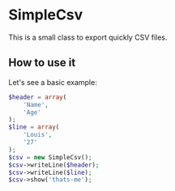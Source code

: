 SimpleCsv
=========

This is a small class to export quickly CSV files.

How to use it
-------------------------

Let's see a basic example:

```php
$header = array(
    'Name',
    'Age'
);
$line = array(
    'Louis',
    '27'
);
$csv = new SimpleCsv();
$csv->writeLine($header);
$csv->writeLine($line);
$csv->show('thats-me');
```
